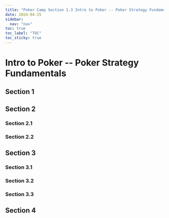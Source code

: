 ```yaml
---
title: "Poker Camp Section 1.3 Intro to Poker -- Poker Strategy Fundamentals"
date: 2024-04-25
sidebar:
  nav: "nav"
toc: true
toc_label: "TOC"
toc_sticky: true
---
```


# Intro to Poker -- Poker Strategy Fundamentals

## Section 1

## Section 2
### Section 2.1
### Section 2.2


## Section 3
### Section 3.1
### Section 3.2
### Section 3.3

## Section 4
